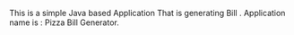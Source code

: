 This is a simple Java based Application That is generating Bill .
Application name is : Pizza Bill Generator.
